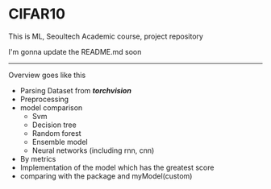 # CIFAR10
This is ML, Seoultech Academic course, project repository

I'm gonna update the README.md soon

<hr>

Overview goes like this

* Parsing Dataset from **_torchvision_**
* Preprocessing
* model comparison
  * Svm
  * Decision tree
  * Random forest
  * Ensemble model
  * Neural networks (including rnn, cnn)
* By metrics
* Implementation of the model which has the greatest score
* comparing with the package and myModel(custom)
